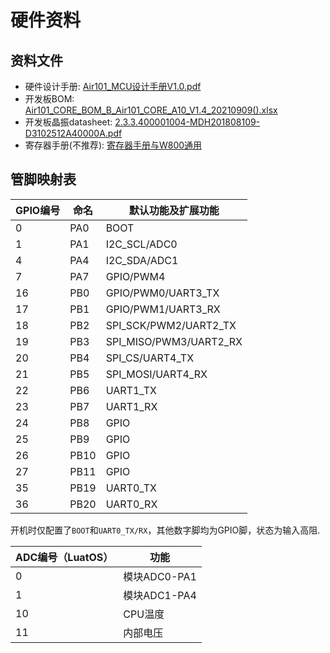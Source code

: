 # 硬件资料

## 资料文件

* 硬件设计手册: [Air101_MCU设计手册V1.0.pdf](https://cdn.openluat-luatcommunity.openluat.com/attachment/air101_%E8%8A%AF%E7%89%87%E8%A7%84%E6%A0%BC%E4%B9%A6_v1.1.pdf)
* 开发板BOM: [Air101_CORE_BOM_B_Air101_CORE_A10_V1.4_20210909().xlsx](http://cdndownload.openluat.com/wiki/chips/air101/20211013165102234_Air101_CORE_BOM_B_Air101_CORE_A10_V1.4_20210909.xlsx)
* 开发板晶振datasheet: [2.3.3.400001004-MDH201808109-D3102512A40000A.pdf](http://cdndownload.openluat.com/wiki/chips/air101/2.3.3.400001004-MDH201808109-D3102512A40000A.pdf)
* 寄存器手册(不推荐): [寄存器手册与W800通用](https://www.winnermicro.com/upload/1/editor/1607327764402.pdf)

## 管脚映射表

| GPIO编号 | 命名 | 默认功能及扩展功能     |
| -------- | ---- | ---------------------- |
| 0        | PA0  | BOOT                   |
| 1        | PA1  | I2C_SCL/ADC0           |
| 4        | PA4  | I2C_SDA/ADC1           |
| 7        | PA7  | GPIO/PWM4              |
| 16       | PB0  | GPIO/PWM0/UART3_TX     |
| 17       | PB1  | GPIO/PWM1/UART3_RX     |
| 18       | PB2  | SPI_SCK/PWM2/UART2_TX  |
| 19       | PB3  | SPI_MISO/PWM3/UART2_RX |
| 20       | PB4  | SPI_CS/UART4_TX        |
| 21       | PB5  | SPI_MOSI/UART4_RX      |
| 22       | PB6  | UART1_TX               |
| 23       | PB7  | UART1_RX               |
| 24       | PB8  | GPIO                   |
| 25       | PB9  | GPIO                   |
| 26       | PB10 | GPIO                   |
| 27       | PB11 | GPIO                   |
| 35       | PB19 | UART0_TX               |
| 36       | PB20 | UART0_RX               |

开机时仅配置了`BOOT`和`UART0_TX/RX`，其他数字脚均为GPIO脚，状态为输入高阻.

| ADC编号（LuatOS） | 功能         |
| ----------------- | ------------ |
| 0                 | 模块ADC0-PA1 |
| 1                 | 模块ADC1-PA4 |
| 10                | CPU温度      |
| 11                | 内部电压     |

